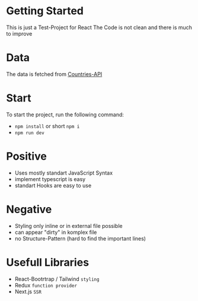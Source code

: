# Getting Started

This is just a Test-Project for React
The Code is not clean and there is much to improve

# Data
The data is fetched from [Countries-API](https://restcountries.eu/rest/v2/all)

# Start
To start the project, run the following command:
- ```npm install``` or short ```npm i```
- ```npm run dev```

# Positive
- Uses mostly standart JavaScript Syntax
- implement typescript is easy
- standart Hooks are easy to use

# Negative
- Styling only inline or in external file possible
- can appear "dirty" in komplex file
- no Structure-Pattern (hard to find the important lines)

# Usefull Libraries
- React-Bootrtrap / Tailwind `styling`
- Redux `function provider`
- Next.js `SSR`
